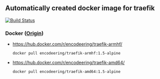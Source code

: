 ## Automatically created docker image for traefik

[![Build Status](https://travis-ci.org/encodeering/docker-traefik.svg?branch=master)](https://travis-ci.org/encodeering/docker-traefik)

### Docker ([Origin](https://github.com/containous/traefik-library-image))

- https://hub.docker.com/r/encodeering/traefik-armhf/

    ```docker pull encodeering/traefik-armhf:1.5-alpine```

- https://hub.docker.com/r/encodeering/traefik-amd64/

    ```docker pull encodeering/traefik-amd64:1.5-alpine```
